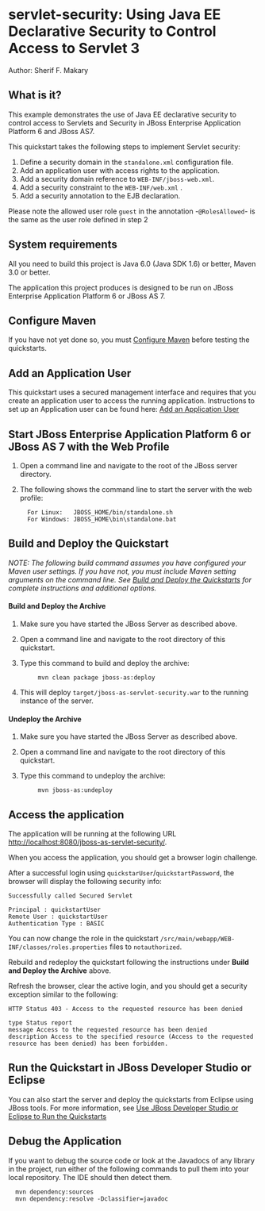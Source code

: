servlet-security:  Using Java EE Declarative Security to Control Access to Servlet 3
====================
Author: Sherif F. Makary


What is it?
-----------

This example demonstrates the use of Java EE declarative security to control access to Servlets and Security in JBoss Enterprise Application Platform 6 and  JBoss AS7.

This quickstart takes the following steps to implement Servlet security:

1. Define a security domain in the `standalone.xml` configuration file.
2. Add an application user with access rights to the application.
3. Add a security domain reference to `WEB-INF/jboss-web.xml`.
4. Add a security constraint to the `WEB-INF/web.xml` .
5. Add a security annotation to the EJB declaration.


Please note the allowed user role `guest` in the annotation -`@RolesAllowed`- is the same as the user role defined in step 2


System requirements
-------------------

All you need to build this project is Java 6.0 (Java SDK 1.6) or better, Maven 3.0 or better.

The application this project produces is designed to be run on JBoss Enterprise Application Platform 6 or JBoss AS 7. 


Configure Maven
---------------

If you have not yet done so, you must [Configure Maven](../README.html/#mavenconfiguration) before testing the quickstarts.


Add an Application User
---------------

This quickstart uses a secured management interface and requires that you create an application user to access the running application. Instructions to set up an Application user can be found here:  [Add an Application User](../README.html/#addapplicationuser)


Start JBoss Enterprise Application Platform 6 or JBoss AS 7 with the Web Profile
-------------------------

1. Open a command line and navigate to the root of the JBoss server directory.
2. The following shows the command line to start the server with the web profile:

         For Linux:   JBOSS_HOME/bin/standalone.sh
         For Windows: JBOSS_HOME\bin\standalone.bat


Build and Deploy the Quickstart
-------------------------

_NOTE: The following build command assumes you have configured your Maven user settings. If you have not, you must include Maven setting arguments on the command line. See [Build and Deploy the Quickstarts](../README.html/#buildanddeploy) for complete instructions and additional options._


#### Build and Deploy the Archive

1. Make sure you have started the JBoss Server as described above.
2. Open a command line and navigate to the root directory of this quickstart.
3. Type this command to build and deploy the archive:

            mvn clean package jboss-as:deploy

4. This will deploy `target/jboss-as-servlet-security.war` to the running instance of the server.

#### Undeploy the Archive

1. Make sure you have started the JBoss Server as described above.
2. Open a command line and navigate to the root directory of this quickstart.
3. Type this command to undeploy the archive:

            mvn jboss-as:undeploy
  

Access the application 
---------------------

The application will be running at the following URL <http://localhost:8080/jboss-as-servlet-security/>.

When you access the application, you should get a browser login challenge. 

After a successful login using `quickstarUser`/`quickstartPassword`, the browser will display the following security info:

    Successfully called Secured Servlet

    Principal : quickstartUser
    Remote User : quickstartUser
    Authentication Type : BASIC

You can now change the role in the quickstart `/src/main/webapp/WEB-INF/classes/roles.properties` files to `notauthorized`. 

Rebuild and redeploy the quickstart following the instructions under **Build and Deploy the Archive** above.

Refresh the browser, clear the active login, and you should get a security exception similar to the following: 

    HTTP Status 403 - Access to the requested resource has been denied

    type Status report
    message Access to the requested resource has been denied
    description Access to the specified resource (Access to the requested resource has been denied) has been forbidden.



Run the Quickstart in JBoss Developer Studio or Eclipse
-------------------------------------
You can also start the server and deploy the quickstarts from Eclipse using JBoss tools. For more information, see [Use JBoss Developer Studio or Eclipse to Run the Quickstarts](../README.html/#useeclipse) 


Debug the Application
------------------------------------

If you want to debug the source code or look at the Javadocs of any library in the project, run either of the following commands to pull them into your local repository. The IDE should then detect them.

      mvn dependency:sources
      mvn dependency:resolve -Dclassifier=javadoc
